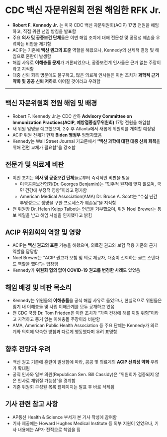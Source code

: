 # CDC 백신 자문위원회 전원 해임한 RFK Jr.


* **Robert F. Kennedy Jr.** 는 미국 CDC 백신 자문위원회(ACIP) 17명 전원을 해임하고, 직접 위원 선임 방침을 발표함
* 주요 **의사 및 공중보건 단체**들은 이번 해임 조치에 대해 전문성 및 공정성 훼손을 우려하는 비판을 제기함
* ACIP는 기존에 **백신 권고의 표준** 역할을 해왔으나, Kennedy의 선제적 결정 및 해임으로 혼란이 발생함
* 해임 사유로 **이해충돌 문제**가 거론되었으나, 공중보건계 인사들은 근거 없는 주장이라고 지적함
* 대중 신뢰 회복 명분에도 불구하고, 많은 의료계 인사들은 이번 조치가 **과학적 근거 약화 및 공공 신뢰 저하**로 이어질 것이라고 우려함

---

백신 자문위원회 전원 해임 및 배경
-------------------

* Robert F. Kennedy Jr.는 CDC 산하 **Advisory Committee on Immunization Practices(ACIP, 예방접종실무위원회)** 17명 전원을 해임함
* 새 위원 임명을 예고했으며, 2주 후 Atlanta에서 새롭게 위원회를 개최할 예정임
* ACIP 위원 전체가 현재 **Biden 행정부** 임명자였음
* Kennedy는 Wall Street Journal 기고문에서 “**백신 과학에 대한 대중 신뢰 회복**을 위해 전면 교체가 필요함”을 강조함

전문가 및 의료계 비판
------------

* 이번 조치는 **의사 및 공중보건 단체**들로부터 즉각적인 비판을 받음
  + 미국공중보건협회(Dr. Georges Benjamin)는 “민주적 원칙에 맞지 않으며, 국민 건강에 부정적 영향”이라고 평가함
  + American Medical Association(AMA) Dr. Bruce A. Scott는 “수십 년간 투명성으로 생명을 구한 프로세스가 훼손됨”을 지적함
* 전 위원장 Dr. Helen Keipp Talbot는 언급을 거부했으며, 위원 Noel Brewer는 통보 메일을 받고 해임 사실을 인지했다고 밝힘

ACIP 위원회의 역할 및 영향
-----------------

* ACIP는 **백신 권고의 표준** 기능을 해왔으며, 의료진 권고와 보험 적용 기준의 근거 역할을 담당함
* Noel Brewer는 “ACIP 권고가 보험 및 의료 제공자, 대중이 신뢰하는 골드 스탠다드 역할을 했다”는 입장임
* Kennedy가 **위원회 협의 없이 COVID-19 권고를 변경한 사례**도 있었음

해임 배경 및 비판 목소리
--------------

* Kennedy는 위원들의 **이해충돌**을 공식 해임 사유로 들었으나, 현실적으로 위원들은 임기 내 이해충돌 및 사업 이해관계를 모두 공개하고 있음
* 전 CDC 국장 Dr. Tom Frieden은 이런 조치가 “가족 건강에 해를 끼칠 위험”이라고 지적하고 증거 없는 이해충돌 주장이라 비판함
* AMA, American Public Health Association 등 주요 단체는 Kennedy가 의료계와 의회에 약속한 방침과 다르게 행동했다며 우려 표명함

향후 전망과 우려
---------

* 백신 권고 기준에 혼란이 발생함에 따라, 공공 및 의료계의 **ACIP 신뢰성 약화** 우려가 확대됨
* 공직 인사와 일부 의원(Republican Sen. Bill Cassidy)은 “위원회가 검증되지 않은 인사로 채워질 가능성”을 경계함
* 기존 위원회 구성원 목록 웹페이지는 발표 후 바로 삭제됨

기사 관련 참고 사항
-----------

* AP통신 Health & Science 부서가 본 기사 작성에 참여함
* 기사 제공에는 Howard Hughes Medical Institute 등 외부 지원이 있었으나, 기사 내용에는 AP가 전적으로 책임을 짐
